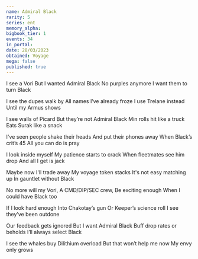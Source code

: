 ```yaml
---
name: Admiral Black
rarity: 5
series: ent
memory_alpha:
bigbook_tier: 1
events: 34
in_portal:
date: 28/03/2023
obtained: Voyage
mega: false
published: true
---
```


I see a Vori
But I wanted Admiral Black
No purples anymore
I want them to turn Black

I see the dupes walk by
All names I’ve already froze
I use Trelane instead
Until my Armus shows

I see walls of Picard
But they’re not Admiral Black
Min rolls hit like a truck
Eats Surak like a snack

I've seen people shake their heads
And put their phones away
When Black’s crit’s 45
All you can do is pray

I look inside myself
My patience starts to crack
When fleetmates see him drop
And all I get is jack

Maybe now I'll trade away
My voyage token stacks
It's not easy matching up
In gauntlet without Black

No more will my Vori,
A CMD/DIP/SEC crew,
Be exciting enough
When I could have Black too

If I look hard enough
Into Chakotay’s gun
Or Keeper’s science roll
I see they’ve been outdone

Our feedback gets ignored
But I want Admiral Black
Buff drop rates or beholds
I’ll always select Black

I see the whales buy
Dilithium overload
But that won’t help me now
My envy only grows
